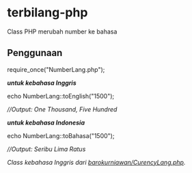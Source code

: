 # terbilang-php
Class PHP merubah number ke bahasa

## Penggunaan
require_once("NumberLang.php");

***untuk kebahasa Inggris***

echo NumberLang::toEnglish("1500");

*//Output: One Thousand, Five Hundred*

***untuk kebahasa Indonesia***

echo NumberLang::toBahasa("1500");

*//Output: Seribu Lima Ratus*


*Class kebahasa Inggris dari [barokurniawan/CurencyLang.php](https://gist.github.com/barokurniawan/45097f3d5595ea038cc30c1cdf7b90dc).*
